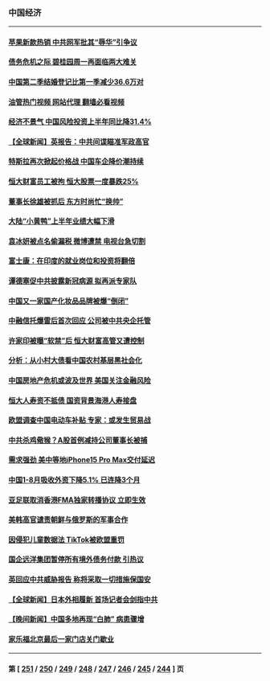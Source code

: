 ### 中国经济
---
#### [苹果新款热销 中共网军批其“辱华”引争议](../../pages/ncid283/n14075688.md?09190445) 
#### [债务危机之际 碧桂园周一再面临两大难关](../../pages/ncid283/n14076391.md?09190445) 
#### [中国第二季结婚登记比第一季减少36.6万对](../../pages/ncid283/n14076083.md?09190445) 
#### [油管热门视频 网站代理 翻墙必看视频](http://138.2.39.72:81/youtube.html?epic-marker?09190445)
#### [经济不景气 中国风险投资上半年同比降31.4%](../../pages/ncid283/n14076087.md?09190445) 
#### [【全球新闻】英报告：中共间谍瞄准军政高官](../../pages/ncid283/n14076085.md?09190445) 
#### [特斯拉再次掀起价格战 中国车企降价潮持续](../../pages/ncid283/n14075743.md?09190445) 
#### [恒大财富员工被拘 恒大股票一度暴跌25%](../../pages/ncid283/n14075989.md?09190445) 
#### [董事长徐雄被抓后 东方时尚忙“换帅”](../../pages/ncid283/n14075910.md?09190445) 
#### [大陆“小黄鸭”上半年业绩大幅下滑](../../pages/ncid283/n14075773.md?09190445) 
#### [袁冰妍被点名偷漏税 微博遭禁 电视台急切割](../../pages/ncid283/n14075660.md?09190445) 
#### [富士康：在印度的就业岗位和投资将翻倍](../../pages/ncid283/n14075682.md?09190445) 
#### [谭德塞促中共披露新冠病源 拟再派专家队](../../pages/ncid283/n14075549.md?09190445) 
#### [中国又一家国产化妆品品牌被爆“倒闭”](../../pages/ncid283/n14075246.md?09190445) 
#### [中融信托爆雷后首次回应 公司被中共央企托管](../../pages/ncid283/n14075236.md?09190445) 
#### [许家印被曝“软禁”后 恒大财富高管又遭控制](../../pages/ncid283/n14075227.md?09190445) 
#### [分析：从小村大债看中国农村基层黑社会化](../../pages/ncid283/n14074789.md?09190445) 
#### [中国房地产危机或波及世界 美国关注金融风险](../../pages/ncid283/n14074810.md?09190445) 
#### [恒大人寿资不抵债 国资背景海港人寿接盘](../../pages/ncid283/n14074750.md?09190445) 
#### [欧盟调查中国电动车补贴 专家：或发生贸易战](../../pages/ncid283/n14074587.md?09190445) 
#### [中共杀鸡儆猴？A股首例减持公司董事长被捕](../../pages/ncid283/n14074632.md?09190445) 
#### [需求强劲 美中等地iPhone15 Pro Max交付延迟](../../pages/ncid283/n14074640.md?09190445) 
#### [中国1-8月吸收外资下降5.1% 已连降3个月](../../pages/ncid283/n14074371.md?09190445) 
#### [亚足联取消香港FMA独家转播协议 立即生效](../../pages/ncid283/n14074484.md?09190445) 
#### [美韩高官谴责朝鲜与俄罗斯的军事合作](../../pages/ncid283/n14074508.md?09190445) 
#### [因侵犯儿童数据法 TikTok被欧盟重罚](../../pages/ncid283/n14074553.md?09190445) 
#### [国企远洋集团暂停所有境外债务付款 引热议](../../pages/ncid283/n14074476.md?09190445) 
#### [英回应中共威胁报告 称将采取一切措施保国安](../../pages/ncid283/n14074436.md?09190445) 
#### [【全球新闻】日本外相履新 首场记者会剑指中共](../../pages/ncid283/n14074352.md?09190445) 
#### [【晚间新闻】中国多地再现“白肺” 病患骤增](../../pages/ncid283/n14074350.md?09190445) 
#### [家乐福北京最后一家门店关门歇业](../../pages/ncid283/n14074074.md?09190445) 

---
#### 第 [ [251](./251.md?09190445) / [250](./250.md?09190445) / [249](./249.md?09190445) / [248](./248.md?09190445) / [247](./247.md?09190445) / [246](./246.md?09190445) / [245](./245.md?09190445) / [244](./244.md?09190445) ] 页
